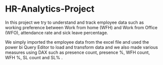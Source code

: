 # HR-Analytics-Project
In this project we try to understand and track employee data such as working preference between Work from home (WFH) and Work from Office (WFO), attendance rate and sick leave percentage.


We simply imported the employee data from the excel file and used the power bi Query Editor to load and transform data and we also made various measures using DAX such as presence count, presence %, WFH count, WFH %, SL count and SL% .
